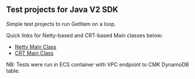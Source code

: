 ## Test projects for Java V2 SDK

Simple test projects to run GetItem on a loop.

Quick links for Netty-based and CRT-based Main classes below:

- [Netty Main Class](./java-v2-netty/src/main/java/org/example/Main.java)
- [CRT Main Class](./java-v2-crt/src/main/java/org/example/Main.java)

NB: Tests were run in ECS container with VPC endpoint to CMK DynamoDB table.
